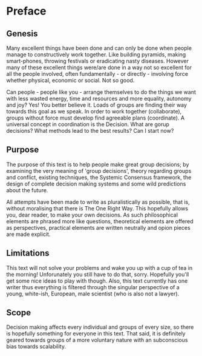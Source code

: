 # Preface 

## Genesis
	
Many excellent things have been done and can only be done when people manage to constructively work together. Like building pyramids, making smart-phones, throwing festivals or eradicating nasty diseases. However many of these excellent things were/are done in a way not so excellent for all the people involved, often fundamentally - or directly - involving force whether physical, economic or social. Not so good. 

Can people - people like you - arrange themselves to do the things we want with less wasted energy, time and resources and more equality, autonomy and joy? Yes! You better believe it. Loads of groups are finding their way towards this goal as we speak. In order to work together (collaborate), groups without force must develop find agreeable plans (coordinate). A universal concept in coordination is the Decision. What are gorup decisions? What methods lead to the best results? Can I start now?

## Purpose
	
The purpose of this text is to help people make great group decisions; by examining the very meaning of 'group decisions', theory regarding groups and conflict, existing techniques, the Systemic Consensus framework, the design of complete decision making systems and some wild predictions about the future.

All attempts have been made to write as pluralistically as possible, that is, without moralising that there is The One Right Way. This hopefully allows you, dear reader, to make your own decisions. As such philosophical elements are phrased more like questions, theoretical elements are offered as perspectives, practical elements are written neutrally and opion pieces are made explicit.
	
## Limitations
	
This text will not solve your problems and wake you up with a cup of tea in the morning! Unforunately you still have to do that, sorry. Hopefully you'll get some nice ideas to play with though. Also, this text currently has one writer thus everything is filtered through the singular perspective of a young, white-ish, European, male scientist (who is also not a lawyer).
	
## Scope

Decision making affects every individual and groups of every size, so there is hopefully something for everyone in this text. That said, it is definitely geared towards groups of a more voluntary nature with an subconscious bias towards scalability.

<!-- 	
# What is a preface?

"A preface or foreword deals with the **genesis, purpose, limitations, and scope of the book and may include acknowledgments of indebtedness;** an introduction deals with the subject of the book, supplementing and introducing the text and indicating a point of view to be adopted by the reader. The introduction usually forms a part of the text [and the text numbering system]; the preface does not."

# Cut lines

On a fundamental level group issues are seldom to do with What, When and Where, but far more often with How and Why.

This text focusses primarily on How. More specifically, how groups make decisions. Decision making is only one aspect of how people can work together, but it is universal and crucial.

How could it be that these groups where people chose to be together and had huge amounts of common ground could find it so hard to cooperate?

However, most of these groups were not building pyramids, making smart-phones or erdicating nasty diseases (festivals, yes.)

The groups of a more voluntary nature tended to create environments with more equality, autonomy and joy but were often inefficient or sometimes completely ineffective at finding a common path to achieving their stated goals. The groups of a less voluntary nature tended to achieve more of their stated goals with the use of force and at personal cost to the individuals within them. 
-->

